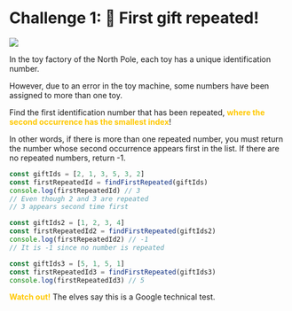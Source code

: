 # Challenge 1: 🎁 First gift repeated!

<p>
<img src="https://shorturl.at/hszPV"/>
</p>

In the toy factory of the North Pole, each toy has a unique identification number.

However, due to an error in the toy machine, some numbers have been assigned to more than one toy.

Find the first identification number that has been repeated, <b style="color:#FFC800">where the second occurrence has the smallest index</b>!

In other words, if there is more than one repeated number, you must return the number whose second occurrence appears first in the list. If there are no repeated numbers, return -1.

```JavaScript
const giftIds = [2, 1, 3, 5, 3, 2]
const firstRepeatedId = findFirstRepeated(giftIds)
console.log(firstRepeatedId) // 3
// Even though 2 and 3 are repeated
// 3 appears second time first

const giftIds2 = [1, 2, 3, 4]
const firstRepeatedId2 = findFirstRepeated(giftIds2)
console.log(firstRepeatedId2) // -1
// It is -1 since no number is repeated

const giftIds3 = [5, 1, 5, 1]
const firstRepeatedId3 = findFirstRepeated(giftIds3)
console.log(firstRepeatedId3) // 5
```

<b style="color:#FFC800">Watch out!</b> The elves say this is a Google technical test.